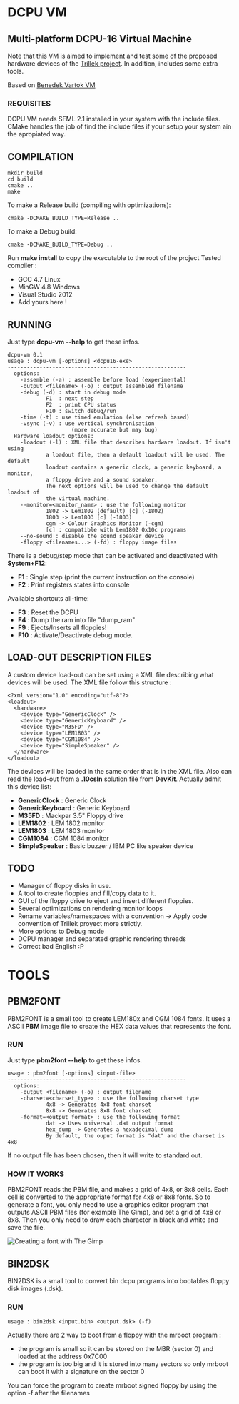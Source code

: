 DCPU VM
=======
Multi-platform DCPU-16 Virtual Machine
-----------------------------------

Note that this VM is aimed to implement and test some of the proposed hardware devices of the [Trillek project](http://trillek.org/).
In addition, includes some extra tools.


Based on [Benedek Vartok VM](https://bitbucket.org/benedek/dcpu-16/overview)


### REQUISITES

DCPU VM needs SFML 2.1 installed in your system with the include files. 
CMake handles the job of find the include files if your setup your system ain the apropiated way.

COMPILATION
-----------

    mkdir build
    cd build
    cmake ..
    make
    
To make a Release build (compiling with optimizations):

    cmake -DCMAKE_BUILD_TYPE=Release ..
    
To make a Debug build:

    cmake -DCMAKE_BUILD_TYPE=Debug ..

Run **make install** to copy the executable to the root of the project
Tested compiler :
  - GCC 4.7 Linux
  - MinGW 4.8 Windows
  - Visual Studio 2012
  - Add yours here !

RUNNING
-------

Just type **dcpu-vm --help** to get these infos.

    dcpu-vm 0.1
    usage : dcpu-vm [-options] <dcpu16-exe>
    --------------------------------------------------------
      options:
        -assemble (-a) : assemble before load (experimental)
        -output <filename> (-o) : output assembled filename
        -debug (-d) : start in debug mode
                F1  : next step
                F2  : print CPU status
                F10 : switch debug/run
        -time (-t) : use timed emulation (else refresh based)
        -vsync (-v) : use vertical synchronisation
                        (more accurate but may bug)
      Hardware loadout options:
        -loadout (-l) : XML file that describes hardware loadout. If isn't using
                a loadout file, then a default loadout will be used. The default
                loadout contains a generic clock, a generic keyboard, a monitor,
                a floppy drive and a sound speaker.
                The next options will be used to change the default loadout of
                the virtual machine.
        --monitor=<monitor_name> : use the following monitor
                1802 -> Lem1802 (default) [c] (-1802)
                1803 -> Lem1803 [c] (-1803)
                cgm -> Colour Graphics Monitor (-cgm)
                [c] : compatible with Lem1802 0x10c programs
        --no-sound : disable the sound speaker device
        -floppy <filenames...> (-fd) : floppy image files



There is a debug/step mode that can be activated and deactivated with **System+F12**:
 
 - **F1** : Single step (print the current instruction on the console)
 - **F2** : Print registers states into console

Available shortcuts all-time: 

 - **F3** : Reset the DCPU
 - **F4**  : Dump the ram into file "dump_ram"
 - **F9** : Ejects/Inserts all floppies!
 - **F10** : Activate/Deactivate debug mode.

LOAD-OUT DESCRIPTION FILES
--------------------------
A custom device load-out can be set using a XML file describing what devices will be used. The XML file follow this structure :

    <?xml version="1.0" encoding="utf-8"?>
    <loadout>
      <hardware>
        <device type="GenericClock" />
        <device type="GenericKeyboard" />
        <device type="M35FD" />
        <device type="LEM1803" />
        <device type="CGM1084" />
        <device type="SimpleSpeaker" />
      </hardware>
    </loadout>

The devices will be loaded in the same order that is in the XML file. Also can read the load-out from a **.10csln** solution file from **DevKit**.
Actually admit this device list:

- **GenericClock** : Generic Clock
- **GenericKeyboard** : Generic Keyboard
- **M35FD** : Mackpar 3.5" Floppy drive
- **LEM1802** : LEM 1802 monitor
- **LEM1803** : LEM 1803 monitor
- **CGM1084** : CGM 1084 monitor
- **SimpleSpeaker** : Basic buzzer / IBM PC like speaker device

TODO
----

 - Manager of floppy disks in use.
 - A tool to create floppies and fill/copy data to it.
 - GUI of the floppy drive to eject and insert different floppies.
 - Several optimizations on rendering monitor loops
 - Rename variables/namespaces with a convention -> Apply code convention of Trillek proyect more strictly.
 - More options to Debug mode
 - DCPU manager and separated graphic rendering threads
 - Correct bad English :P
 
 
TOOLS
=====

PBM2FONT
--------
PBM2FONT is a small tool to create LEM180x and CGM 1084 fonts. It uses a ASCII **PBM** image file to create the HEX data values that represents the font.

### RUN

Just type **pbm2font --help** to get these infos.

    usage : pbm2font [-options] <input-file>
    --------------------------------------------------------
      options:
        -output <filename> (-o) : output filename
        -charset=<charset_type> : use the following charset type
                4x8 -> Generates 4x8 font charset
                8x8 -> Generates 8x8 font charset
        -format=<output_format> : use the following format
                dat -> Uses universal .dat output format
                hex_dump -> Generates a hexadecimal dump
                By default, the ouput format is "dat" and the charset is 4x8
                
If no output file has been chosen, then it will write to standard out.

### HOW IT WORKS

PBM2FONT reads the PBM file, and makes a grid of 4x8, or 8x8 cells. Each cell is converted to the appropriate format for 4x8 or 8x8 fonts. So to generate a font, you only need to use a graphics editor program that outputs ASCII PBM files (for example The Gimp), and set a grid of 4x8 or 8x8. Then you only need to draw each character in black and white and save the file.

![Creating a font with The Gimp](https://raw.github.com/Zardoz89/dcpu_vm/gh-pages/images/gimp_font.png)


BIN2DSK
--------
BIN2DSK is a small tool to convert bin dcpu programs into bootables floppy disk images (.dsk).

### RUN

    usage : bin2dsk <input.bin> <output.dsk> (-f)
    
Actually there are 2 way to boot from a floppy with the mrboot program : 
 - the program is small so it can be stored on the MBR (sector 0) and loaded at the address 0x7C00
 - the program is too big and it is stored into many sectors so only mrboot can boot it with a signature on the sector 0
 
You can force the program to create mrboot signed floppy by using the option -f  after the filenames 






